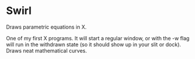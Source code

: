 # Swirl

Draws parametric equations in X.

One of my first X programs. It will start a regular window, or with the -w flag will run in the withdrawn state (so it should show up in your slit or dock). Draws neat mathematical curves.

